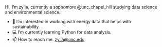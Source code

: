 Hi, I’m zylia, currently a sophomore @unc_chapel_hill studying data science and environmental science.
- 👀 I’m interested in working with energy data that helps with sustainability. 
- 💻 I’m currently learning Python for data analysis.
- 📫 How to reach me: zylia@unc.edu

<!---
zyliaz/zyliaz is a ✨ special ✨ repository because its `README.md` (this file) appears on your GitHub profile.
You can click the Preview link to take a look at your changes.
--->
